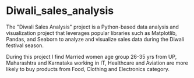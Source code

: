 # Diwali_sales_analysis
The "Diwali Sales Analysis" project is a Python-based data analysis and visualization project that leverages popular libraries such as Matplotlib, Pandas, and Seaborn to analyze and visualize sales data during the Diwali festival season.



During this project I find Married women age group 26-35 yrs from UP,
Maharashtra and Karnataka working in IT, Healthcare and Aviation are more
likely to buy products from Food, Clothing and Electronics category.
